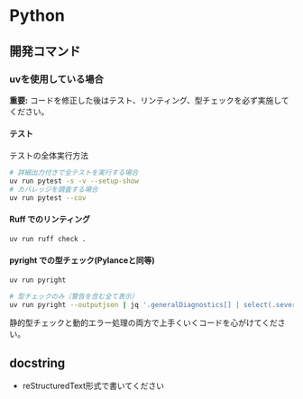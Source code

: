 # Python

## 開発コマンド

### uvを使用している場合

**重要:** コードを修正した後はテスト、リンティング、型チェックを必ず実施してください。

#### テスト

テストの全体実行方法

```bash
# 詳細出力付きで全テストを実行する場合
uv run pytest -s -v --setup-show
# カバレッジを調査する場合
uv run pytest --cov
```

#### Ruff でのリンティング

```bash
uv run ruff check .
```

#### pyright での型チェック(Pylanceと同等)

```bash
uv run pyright

# 型チェックのみ（警告を含む全て表示）
uv run pyright --outputjson | jq '.generalDiagnostics[] | select(.severity != "information")'
```

静的型チェックと動的エラー処理の両方で上手くいくコードを心がけてください。

## docstring

- reStructuredText形式で書いてください
